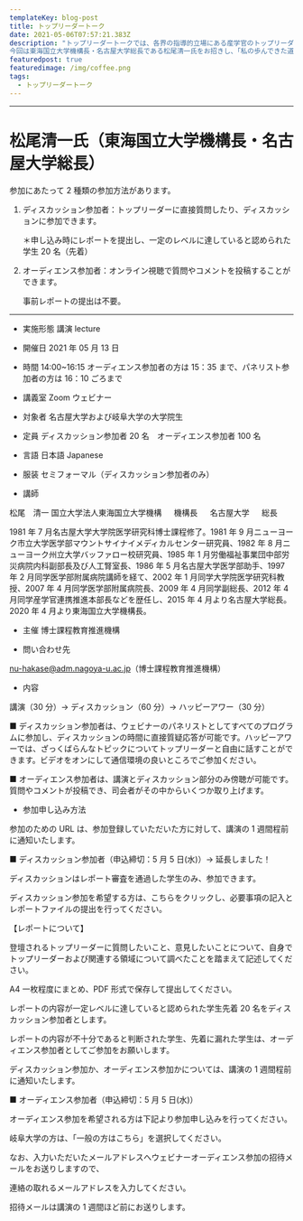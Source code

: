 ```yaml
---
templateKey: blog-post
title: トップリーダートーク
date: 2021-05-06T07:57:21.383Z
description: "トップリーダートークでは、各界の指導的立場にある産学官のトップリーダーを招き、レクチャーやディスカッションを通じてトップの役割や使命、リーダーシップのあり方などを直接学ぶ機会を提供しています。
今回は東海国立大学機構長・名古屋大学総長である松尾清一氏をお招きし、「私の歩んできた道ー安定は動の中に在り」というテーマで講演をしていただきます。"
featuredpost: true
featuredimage: /img/coffee.png
tags:
  - トップリーダートーク
---
```


---

# 松尾清一氏（東海国立大学機構長・名古屋大学総長）

参加にあたって 2 種類の参加方法があります。

1. ディスカッション参加者：トップリーダーに直接質問したり、ディスカッションに参加できます。

   ＊申し込み時にレポートを提出し、一定のレベルに達していると認められた学生 20 名（先着）

1. オーディエンス参加者：オンライン視聴で質問やコメントを投稿することができます。

   事前レポートの提出は不要。

---

- 実施形態
  講演
  lecture

- 開催日 2021 年 05 月 13 日

- 時間
  14:00~16:15
  オーディエンス参加者の方は 15：35 まで、パネリスト参加者の方は 16：10 ごろまで

- 講義室
  Zoom ウェビナー

- 対象者
  名古屋大学および岐阜大学の大学院生

- 定員
  ディスカッション参加者 20 名　オーディエンス参加者 100 名

- 言語
  日本語
  Japanese

- 服装
  セミフォーマル（ディスカッション参加者のみ）

- 講師

松尾　清一
国⽴⼤学法⼈東海国⽴⼤学機構   機構⻑  
名古屋⼤学   総⻑

1981 年 7 月名古屋大学大学院医学研究科博士課程修了。1981 年 9 月ニューヨーク市立大学医学部マウントサイナイメディカルセンター研究員、1982 年 8 月ニューヨーク州立大学バッファロー校研究員、1985 年 1 月労働福祉事業団中部労災病院内科副部長及び人工腎室長、1986 年 5 月名古屋大学医学部助手、1997 年 2 月同学医学部附属病院講師を経て、2002 年 1 月同学大学院医学研究科教授、2007 年 4 月同学医学部附属病院長、2009 年 4 月同学副総長、2012 年 4 月同学産学官連携推進本部長などを歴任し、2015 年 4 月より名古屋大学総長。2020 年 4 月より東海国立大学機構長。

- 主催
  博士課程教育推進機構

- 問い合わせ先

nu-hakase@adm.nagoya-u.ac.jp（博士課程教育推進機構）

- 内容

講演（30 分）→ ディスカッション（60 分）→ ハッピーアワー（30 分）

■ ディスカッション参加者は、ウェビナーのパネリストとしてすべてのプログラムに参加し、ディスカッションの時間に直接質疑応答が可能です。ハッピーアワーでは、ざっくばらんなトピックについてトップリーダーと自由に話すことができます。ビデオをオンにして通信環境の良いところでご参加ください。

■ オーディエンス参加者は、講演とディスカッション部分のみ傍聴が可能です。質問やコメントが投稿でき、司会者がその中からいくつか取り上げます。

- 参加申し込み方法

参加のための URL は、参加登録していただいた方に対して、講演の 1 週間程前に通知いたします。

■ ディスカッション参加者（申込締切：5 月 5 日(水)）→ 延長しました！

ディスカッションはレポート審査を通過した学生のみ、参加できます。

ディスカッション参加を希望する方は、こちらをクリックし、必要事項の記入とレポートファイルの提出を行ってください。

【レポートについて】

登壇されるトップリーダーに質問したいこと、意見したいことについて、自身でトップリーダーおよび関連する領域について調べたことを踏まえて記述してください。

A4 一枚程度にまとめ、PDF 形式で保存して提出してください。

レポートの内容が一定レベルに達していると認められた学生先着 20 名をディスカッション参加者とします。

レポートの内容が不十分であると判断された学生、先着に漏れた学生は、オーディエンス参加者としてご参加をお願いします。

ディスカッション参加か、オーディエンス参加かについては、講演の 1 週間程前に通知いたします。

■ オーディエンス参加者（申込締切：5 月 5 日(水)）

オーディエンス参加を希望される方は下記より参加申し込みを行ってください。

岐阜大学の方は、「一般の方はこちら」を選択してください。

なお、入力いただいたメールアドレスへウェビナーオーディエンス参加の招待メールをお送りしますので、

連絡の取れるメールアドレスを入力してください。

招待メールは講演の 1 週間ほど前にお送りします。
